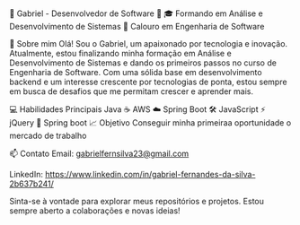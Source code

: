 🌟 Gabriel - Desenvolvedor de Software 🌟
🎓 Formando em Análise e Desenvolvimento de Sistemas
📘 Calouro em Engenharia de Software

🚀 Sobre mim
Olá! Sou o Gabriel, um apaixonado por tecnologia e inovação. Atualmente, estou finalizando minha formação em Análise e Desenvolvimento de Sistemas e dando os primeiros passos no curso de Engenharia de Software. Com uma sólida base em desenvolvimento backend e um interesse crescente por tecnologias de ponta, estou sempre em busca de desafios que me permitam crescer e aprender mais.

💻 Habilidades Principais
Java ☕️
AWS ☁️
Spring Boot 🛠️
JavaScript ⚡
jQuery 🧩
Spring boot
📈 Objetivo
Conseguir minha primeiraa oportunidade o mercado de trabalho

📫 Contato
Email: gabrielfernsilva23@gmail.com

LinkedIn: https://www.linkedin.com/in/gabriel-fernandes-da-silva-2b637b241/

Sinta-se à vontade para explorar meus repositórios e projetos. Estou sempre aberto a colaborações e novas ideias!
